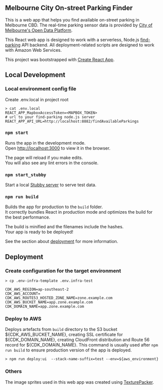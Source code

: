 ##  Melbourne City On-street Parking Finder

This is a web app that helps you find available on-street parking in Melbourne CBD. The real-time parking sensor data is provided by [City of Melbourne's Open Data Platform](https://data.melbourne.vic.gov.au/Transport-Movement/On-street-Parking-Bay-Sensors/vh2v-4nfs).

This React web app is designed to work with a serverless, Node.js [find-parking](https://github.com/hingyeung/find-parking) API backend. All deployment-related scripts are designed to work with Amazon Web Services.

This project was bootstrapped with [Create React App](https://github.com/facebook/create-react-app).

## Local Development

### Local environment config file
Create .env.local in project root
```
> cat .env.local
REACT_APP_MapboxAccessToken=<MAPBOX_TOKEN>
# url to your find-parking node.js server
REACT_APP_API_URL=http://localhost:8882/findAvailableParkings
```

### `npm start`

Runs the app in the development mode.<br>
Open [http://localhost:3000](http://localhost:3000) to view it in the browser.

The page will reload if you make edits.<br>
You will also see any lint errors in the console.

### `npm start_stubby`

Start a local [Stubby server](https://github.com/mrak/stubby4node) to serve test data.

### `npm run build`

Builds the app for production to the `build` folder.<br>
It correctly bundles React in production mode and optimizes the build for the best performance.

The build is minified and the filenames include the hashes.<br>
Your app is ready to be deployed!

See the section about [deployment](https://facebook.github.io/create-react-app/docs/deployment) for more information.

## Deployment

### Create configuration for the target environment
`> cp .env-infra-template .env.infra-test`
```
CDK_AWS_REGION=ap-southeast-2
CDK_AWS_ACCOUNT=
CDK_AWS_ROUTE53_HOSTED_ZONE_NAME=zone.example.com
CDK_AWS_BUCKET_NAME=app.zone.example.com
CDK_DOMAIN_NAME=app.zone.example.com
```

### Deploy to AWS
Deploys artefacts from `build` directory to the S3 bucket ${CDK_AWS_BUCKET_NAME}, creating SSL certificate for ${CDK_DOMAIN_NAME}, creating CloudFront distribution and Route 56 record for ${CDK_DOMAIN_NAME}. This command is usually used after `npm run build` to ensure production version of the app is deployed.  

`> npm run deploy:ui  --stack-name-suffix=test --env=${aws_environment}`  

### Others
The image sprites used in this web app was created using [TexturePacker](https://www.codeandweb.com/texturepacker).
